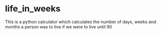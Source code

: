 # life_in_weeks
This is a python calculator which calculates the number of days, weeks and months a person was to live if we were to live until 90
